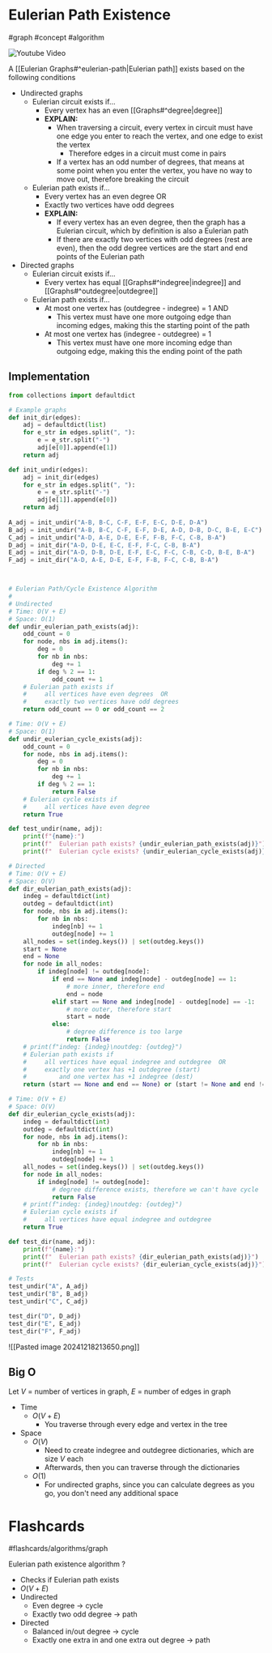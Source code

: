 # Eulerian Path Existence
#graph #concept #algorithm 

![Youtube Video](https://www.youtube.com/watch?v=xR4sGgwtR2I&t=0s)

A [[Eulerian Graphs#^eulerian-path|Eulerian path]] exists based on the following conditions

- Undirected graphs
	- Eulerian circuit exists if...
		- Every vertex has an even [[Graphs#^degree|degree]]
		- **EXPLAIN:**
			- When traversing a circuit, every vertex in circuit must have one edge you enter to reach the vertex, and one edge to exist the vertex
				- Therefore edges in a circuit must come in pairs
			- If a vertex has an odd number of degrees, that means at some point when you enter the vertex, you have no way to move out, therefore breaking the circuit
	- Eulerian path exists if...
		- Every vertex has an even degree OR
		- Exactly two vertices have odd degrees
		- **EXPLAIN:**
			- If every vertex has an even degree, then the graph has a Eulerian circuit, which by definition is also a Eulerian path
			- If there are exactly two vertices with odd degrees (rest are even), then the odd degree vertices are the start and end points of the Eulerian path
- Directed graphs
	- Eulerian circuit exists if...
		- Every vertex has equal [[Graphs#^indegree|indegree]] and [[Graphs#^outdegree|outdegree]]
	- Eulerian path exists if...
		- At most one vertex has (outdegree - indegree) = 1 AND
			- This vertex must have one more outgoing edge than incoming edges, making this the starting point of the path
		- At most one vertex has (indegree - outdegree) = 1
			- This vertex must have one more incoming edge than outgoing edge, making this the ending point of the path

## Implementation
```python
from collections import defaultdict

# Example graphs
def init_dir(edges):
	adj = defaultdict(list)
	for e_str in edges.split(", "):
		e = e_str.split("-")
		adj[e[0]].append(e[1])
	return adj

def init_undir(edges):
	adj = init_dir(edges)
	for e_str in edges.split(", "):
		e = e_str.split("-")
		adj[e[1]].append(e[0])
	return adj
	
A_adj = init_undir("A-B, B-C, C-F, E-F, E-C, D-E, D-A")
B_adj = init_undir("A-B, B-C, C-F, E-F, D-E, A-D, D-B, D-C, B-E, E-C")
C_adj = init_undir("A-D, A-E, D-E, E-F, F-B, F-C, C-B, B-A")
D_adj = init_dir("A-D, D-E, E-C, E-F, F-C, C-B, B-A")
E_adj = init_dir("A-D, D-B, D-E, E-F, E-C, F-C, C-B, C-D, B-E, B-A")
F_adj = init_dir("A-D, A-E, D-E, E-F, F-B, F-C, C-B, B-A")



# Eulerian Path/Cycle Existence Algorithm
#
# Undirected
# Time: O(V + E)
# Space: O(1)
def undir_eulerian_path_exists(adj):
	odd_count = 0
	for node, nbs in adj.items():
		deg = 0
		for nb in nbs:
			deg += 1
		if deg % 2 == 1:
			odd_count += 1
	# Eulerian path exists if 
	#     all vertices have even degrees  OR 
	#     exactly two vertices have odd degrees
	return odd_count == 0 or odd_count == 2

# Time: O(V + E)
# Space: O(1)
def undir_eulerian_cycle_exists(adj):
	odd_count = 0
	for node, nbs in adj.items():
		deg = 0
		for nb in nbs:
			deg += 1
		if deg % 2 == 1:
			return False
	# Eulerian cycle exists if 
	#     all vertices have even degree
	return True

def test_undir(name, adj):
	print(f"{name}:")
	print(f"  Eulerian path exists? {undir_eulerian_path_exists(adj)}")
	print(f"  Eulerian cycle exists? {undir_eulerian_cycle_exists(adj)}")

# Directed
# Time: O(V + E)
# Space: O(V)
def dir_eulerian_path_exists(adj):
	indeg = defaultdict(int)
	outdeg = defaultdict(int)
	for node, nbs in adj.items():
		for nb in nbs:
			indeg[nb] += 1
			outdeg[node] += 1
	all_nodes = set(indeg.keys()) | set(outdeg.keys())
	start = None
	end = None
	for node in all_nodes:
		if indeg[node] != outdeg[node]:
			if end == None and indeg[node] - outdeg[node] == 1:
				# more inner, therefore end
				end = node
			elif start == None and indeg[node] - outdeg[node] == -1:
				# more outer, therefore start
				start = node
			else:
				# degree difference is too large
				return False
	# print(f"indeg: {indeg}\noutdeg: {outdeg}")
	# Eulerian path exists if 
	#     all vertices have equal indegree and outdegree  OR 
	#     exactly one vertex has +1 outdegree (start) 
	#         and one vertex has +1 indegree (dest)
	return (start == None and end == None) or (start != None and end != None)

# Time: O(V + E)
# Space: O(V)
def dir_eulerian_cycle_exists(adj):
	indeg = defaultdict(int)
	outdeg = defaultdict(int)
	for node, nbs in adj.items():
		for nb in nbs:
			indeg[nb] += 1
			outdeg[node] += 1
	all_nodes = set(indeg.keys()) | set(outdeg.keys())
	for node in all_nodes:
		if indeg[node] != outdeg[node]:
			# degree difference exists, therefore we can't have cycle
			return False
	# print(f"indeg: {indeg}\noutdeg: {outdeg}")
	# Eulerian cycle exists if 
	#     all vertices have equal indegree and outdegree
	return True

def test_dir(name, adj):
	print(f"{name}:")
	print(f"  Eulerian path exists? {dir_eulerian_path_exists(adj)}")
	print(f"  Eulerian cycle exists? {dir_eulerian_cycle_exists(adj)}")

# Tests
test_undir("A", A_adj)
test_undir("B", B_adj)
test_undir("C", C_adj)

test_dir("D", D_adj)
test_dir("E", E_adj)
test_dir("F", F_adj)
```
![[Pasted image 20241218213650.png]]
## Big O
Let $V$ = number of vertices in graph, $E$ = number of edges in graph
- Time
	- $O(V + E)$
		- You traverse through every edge and vertex in the tree
- Space
	- $O(V)$
		- Need to create indegree and outdegree dictionaries, which are size $V$ each
		- Afterwards, then you can traverse through the dictionaries
	- $O(1)$
		- For undirected graphs, since you can calculate degrees as you go, you don't need any additional space
# Flashcards
#flashcards/algorithms/graph

Eulerian path existence algorithm
?
- Checks if Eulerian path exists
- $O(V + E)$
- Undirected
	- Even degree $\to$ cycle
	- Exactly two odd degree $\to$ path
- Directed
	- Balanced in/out degree $\to$ cycle
	- Exactly one extra in and one extra out degree $\to$ path
<!--SR:!2025-02-17,30,270-->